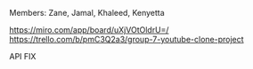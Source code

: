 Members: Zane, Jamal, Khaleed, Kenyetta

https://miro.com/app/board/uXjVOtOldrU=/
https://trello.com/b/pmC3Q2a3/group-7-youtube-clone-project

API FIX